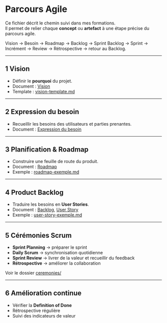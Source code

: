 # Parcours Agile  

Ce fichier décrit le chemin suivi dans mes formations.  
Il permet de relier chaque **concept** ou **artefact** à une étape précise du parcours agile.  

Vision → Besoin → Roadmap → Backlog → Sprint Backlog → Sprint → Incrément → Review → Rétrospective → retour au Backlog.

---

## 1 Vision  

- Définir le **pourquoi** du projet.  
- Document : [Vision](./artefacts/vision.md)  
- Template : [vision-template.md](outils/templates/vision-template.md)  

---

## 2 Expression du besoin  

- Recueillir les besoins des utilisateurs et parties prenantes.  
- Document : [Expression du besoin](artefacts/expression-du-besoin.md)  

---
## 3 Planification & Roadmap  

- Construire une feuille de route du produit.  
- Document : [Roadmap](artefacts/roadmap.md)  
- Exemple : [roadmap-exemple.md](outils/exemples/roadmap-exemple.md)  

---

## 4 Product Backlog  

- Traduire les besoins en **User Stories**.  
- Document : [Backlog](artefacts/backlog.md), [User Story](artefacts/user-story.md)  
- Exemple : [user-story-exemple.md](outils/exemples/user-story-exemple.md)  

---


## 5 Cérémonies Scrum  

- **Sprint Planning** → préparer le sprint  
- **Daily Scrum** → synchronisation quotidienne  
- **Sprint Review** → livrer de la valeur et recueillir du feedback  
- **Rétrospective** → améliorer la collaboration  

Voir le dossier [ceremonies/](ceremonies)  

---

## 6 Amélioration continue  

- Vérifier la **Definition of Done**  
- Rétrospective régulière  
- Suivi des indicateurs de valeur  
